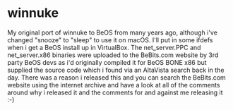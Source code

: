 # winnuke
My original port of winnuke to BeOS from many years ago, although i've changed "snooze" to "sleep" to use it on macOS.
I'll put in some ifdefs when i get a BeOS install up in VirtualBox.
The net_server.PPC and net_server.x86 binaries were uploaded to the BeBits.com website by 3rd party BeOS devs as i'd originally compiled it for BeOS BONE x86 but supplied the source code which i found via an AltaVista search back in the day. 
There was a reason i released this and you can search the BeBits.com website using the internet archive and have a look at all of the comments around why i released it and the comments for and against me releasing it :-)
